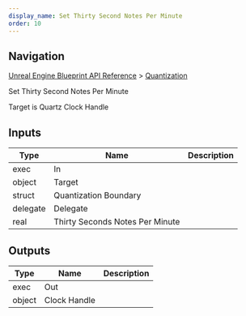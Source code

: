 ```yaml
---
display_name: Set Thirty Second Notes Per Minute
order: 10
---
```

## Navigation

[Unreal Engine Blueprint API Reference](https://dev.epicgames.com/documentation/en-us/unreal-engine/BlueprintAPI) > [Quantization](https://dev.epicgames.com/documentation/en-us/unreal-engine/BlueprintAPI/Quantization)

Set Thirty Second Notes Per Minute

Target is Quartz Clock Handle

## Inputs

| Type | Name | Description |
| --- | --- | --- |
| exec | In |  |
| object | Target |  |
| struct | Quantization Boundary |  |
| delegate | Delegate |  |
| real | Thirty Seconds Notes Per Minute |  |

## Outputs

| Type | Name | Description |
| --- | --- | --- |
| exec | Out |  |
| object | Clock Handle |  |
